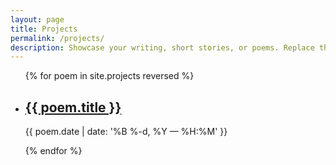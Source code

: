 ```yaml
---
layout: page
title: Projects
permalink: /projects/
description: Showcase your writing, short stories, or poems. Replace this text with your description.
---
```


<ul class="post-list">
{% for poem in site.projects reversed %}
    <li>
        <h2><a class="poem-title" href="{{ poem.url | prepend: site.baseurl }}">{{ poem.title }}</a></h2>
        <p class="post-meta">{{ poem.date | date: '%B %-d, %Y — %H:%M' }}</p>
      </li>
{% endfor %}
</ul>